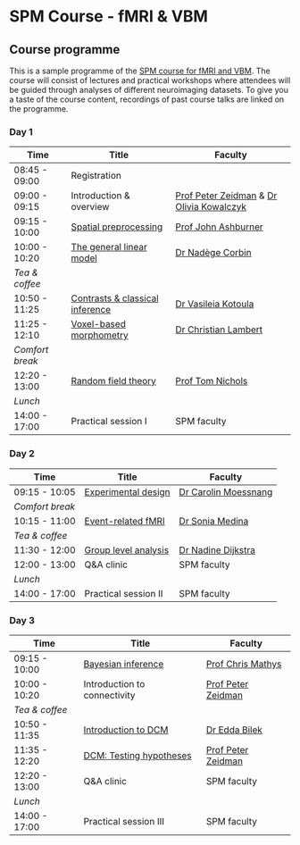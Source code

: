 # SPM Course - fMRI & VBM

## Course programme

This is a sample programme of the [SPM course for fMRI and VBM](./index.md). The course will consist of lectures and practical workshops where attendees will be guided through analyses of different neuroimaging datasets. To give you a taste of the course content, recordings of past course talks are linked on the programme. 

### Day 1

| Time              | Title                           | Faculty                                |
| ----------------- | ------------------------------- | -------------------------------------- |
| 08:45 - 09:00     | Registration                                                             |
| 09:00 - 09:15     | Introduction & overview         |	[Prof Peter Zeidman](https://peterzeidman.co.uk) & [Dr Olivia Kowalczyk](https://oliviakowalczyk.co.uk/) |
| 09:15 - 10:00     | [Spatial preprocessing](./recordings/preprocessing.md)	          | [Prof John Ashburner](https://www.fil.ion.ucl.ac.uk/~john/) |
| 10:00 - 10:20     | [The general linear model](./recordings/glm.md)	      | [Dr Nadège Corbin](https://scholar.google.com/citations?user=TjIzldkAAAAJ&hl=fr) |
| *Tea & coffee*                                                                               |
| 10:50 - 11:25     | [Contrasts & classical inference](./recordings/contrasts_classical_inference.md) | [Dr Vasileia Kotoula](https://www.kcl.ac.uk/people/vasileia-kotoula) |
| 11:25 - 12:10	    | [Voxel-based morphometry](./recordings/vbm.md)	      | [Dr Christian Lambert](https://profiles.ucl.ac.uk/11034-christian-lambert) |
| *Comfort break*               	                                                           |
| 12:20 - 13:00     | [Random field theory](./recordings/random_field_theory.md)             | [Prof Tom Nichols](https://www.bdi.ox.ac.uk/Team/t-e-nichols) |
| *Lunch*	                                                                                   |
| 14:00 - 17:00     | Practical session I	          | SPM faculty                            |


### Day 2

| Time              | Title                           | Faculty                                |
| ----------------- | ------------------------------- | -------------------------------------- |
| 09:15 - 10:05     | [Experimental design](./recordings/experimental_design.md)             | [Dr Carolin Moessnang](https://www.zi-mannheim.de/en/research/people/person/6741.html) |
| *Comfort break*               	                                                           |
| 10:15 - 11:00     | [Event-related fMRI](./recordings/event_related_fmri.md) 	          | [Dr Sonia Medina](https://medicine.exeter.ac.uk/clinical-biomedical/people/profile/index.php?web_id=Sonia_Medina) |
| *Tea & coffee*                                                                        	   |
| 11:30 - 12:00     | [Group level analysis](./recordings/group_analysis.md)            | [Dr Nadine Dijkstra](https://sites.google.com/view/nadinedijkstra) |
| 12:00 - 13:00	    | Q&A clinic            	      | SPM faculty                            |
| *Lunch*	                                                                                   |
| 14:00 - 17:00     | Practical session II	          | SPM faculty                            |


### Day 3

| Time              | Title                           | Faculty                                |
| ----------------- | ------------------------------- | -------------------------------------- |
| 09:15 - 10:00     | [Bayesian inference](./recordings/bayesian_inference.md)              | [Prof Chris Mathys](https://chrismathys.com/)  |
| 10:00 - 10:20     | Introduction to connectivity    | [Prof Peter Zeidman](https://peterzeidman.co.uk) |
| *Tea & coffee*                                                                        	   |
| 10:50 - 11:35     | [Introduction to DCM](./recordings/dcm_introduction.md)             | [Dr Edda Bilek](https://www.zi-mannheim.de/en/research/people/person/5186.html)|
| 11:35 - 12:20	    | [DCM: Testing hypotheses](./recordings/dcm_hypothesis_testing.md)  	      | [Prof Peter Zeidman](https://peterzeidman.co.uk) |
| 12:20 - 13:00	    | Q&A clinic            	      | SPM faculty                            |
| *Lunch*	                                                                                   |
| 14:00 - 17:00     | Practical session III	          | SPM faculty                            |
